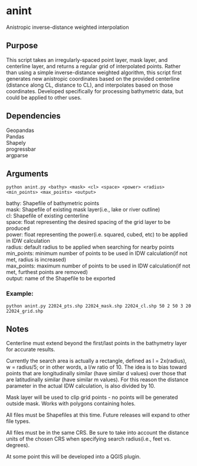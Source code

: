 # anint
Anistropic inverse-distance weighted interpolation

## Purpose
This script takes an irregularly-spaced point layer, mask layer, and centerline layer, and returns a regular
grid of interpolated points. Rather than using a simple inverse-distance weighted algorithm, this script first
generates new anistropic coordinates based on the provided centerline (distance along CL, distance to CL), and
interpolates based on those coordinates. Developed specifically for processing bathymetric data, but could be
applied to other uses.

## Dependencies
Geopandas</br>
Pandas</br>
Shapely</br>
progressbar</br>
argparse</br>

## Arguments
    python anint.py <bathy> <mask> <cl> <space> <power> <radius> <min_points> <max_points> <output>

bathy: Shapefile of bathymetric points</br>
mask: Shapefile of existing mask layer(i.e., lake or river outline)</br>
cl: Shapefile of existing centerline</br>
space: float representing the desired spacing of the grid layer to be produced</br>
power: float representing the power(i.e. squared, cubed, etc) to be applied in IDW calculation</br>
radius: default radius to be applied when searching for nearby points</br>
min_points: minimum number of points to be used in IDW calculation(if not met, radius is increased)</br>
max_points: maximum number of points to be used in IDW calculation(if not met, furthest points are removed)</br>
output: name of the Shapefile to be exported</br>

### Example:
    python anint.py 22024_pts.shp 22024_mask.shp 22024_cl.shp 50 2 50 3 20 22024_grid.shp

## Notes
Centerline must extend beyond the first/last points in the bathymetry layer for accurate results.</br>

Currently the search area is actually a rectangle, defined as l = 2x(radius), w = radius/5; or in other
words, a l/w ratio of 10. The idea is to bias toward points that are longitudinally similar (have similar d 
values) over those that are latitudinally similar (have similar m values). For this reason the distance parameter
in the actual IDW calculation, is also divided by 10.

Mask layer will be used to clip grid points - no points will be generated outside mask. Works with polygons
containing holes.</br>

All files must be Shapefiles at this time. Future releases will expand to other file types.</br>

All files must be in the same CRS. Be sure to take into account the distance units of the chosen CRS when
specifying search radius(i.e., feet vs. degrees).</br>

At some point this will be developed into a QGIS plugin.</br>
